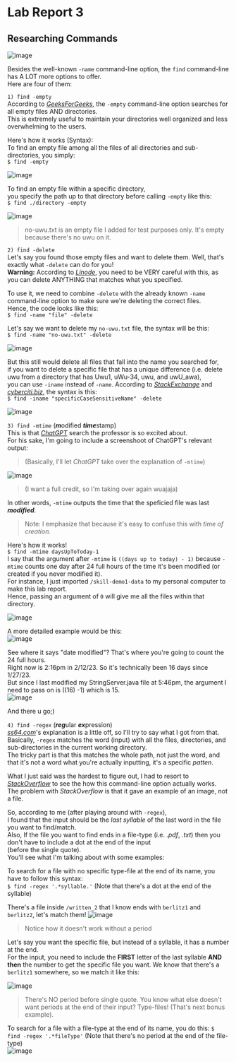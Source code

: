 # Lab Report 3
## Researching Commands

![image](https://user-images.githubusercontent.com/122419405/218331294-82fceef0-2f40-430c-ba43-40fdf6ce97ab.png)

Besides the well-known `-name` command-line option, the `find` command-line has A LOT more options to offer.  
Here are four of them:


`1) find -empty`  
According to [*GeeksForGeeks*](https://www.geeksforgeeks.org/find-command-in-linux-with-examples/#:~:text=4.-,Search%20for%20empty%20files%20and%20directories.,-%24%20find%20./GFG%20%2Dempty), the `-empty` command-line option searches for all empty files AND directories.  
This is extremely useful to maintain your directories well organized and less overwhelming to the users.  

Here's how it works (Syntax):  
To find an empty file among all the files of all directories and sub-directories, you simply:  
`$ find -empty `  

![image](https://user-images.githubusercontent.com/122419405/218336223-157b7996-f285-470b-935a-0a76bfecca71.png)  

To find an empty file within a specific directory,  
you specify the path up to that directory before calling `-empty` like this:  
`$ find ./directory -empty`  

![image](https://user-images.githubusercontent.com/122419405/218336247-c1c3b7f2-3adf-4a1d-8fa0-0edf40aa3bad.png)  
> no-uwu.txt is an empty file I added for test purposes only. It's empty because there's no uwu on it.


`2) find -delete`  
Let's say you found those empty files and want to delete them. Well, that's exactly what `-delete` can do for you!  
**Warning:** According to [*Linode*](https://www.linode.com/docs/guides/find-files-in-linux-using-the-command-line/#how-to-find-and-delete-a-file-in-linux), you need to be VERY careful with this, as you can delete ANYTHING that matches what you specified.  

To use it, we need to combine `-delete` with the already known `-name` command-line option to make sure we're deleting the correct files.  
Hence, the code looks like this:  
`$ find -name "file" -delete`  

Let's say we want to delete my `no-uwu.txt` file, the syntax will be this:  
`$ find -name "no-uwu.txt" -delete`  

![image](https://user-images.githubusercontent.com/122419405/218337136-94a66ee8-9a48-4425-ac14-dda301d671ae.png)  

But this still would delete all files that fall into the name you searched for,  
if you want to delete a specific file that has a unique difference (i.e. delete uwu from a directory that has Uwu1, uWu-34, uwu, and uwU_awa),  
you can use `-iname` instead of `-name`. According to [*StackExchange*](https://unix.stackexchange.com/questions/230952/what-is-the-difference-when-using-find-between-name-and-iname#:~:text=but%20the%20match-,is%20case%20insensitive,-.%20%20For%20example%2C%20the) and [*cyberciti.biz*](https://www.cyberciti.biz/faq/linux-unix-how-to-find-and-remove-files/#:~:text=ADVERTISEMENT-,Find%20And%20Remove%20Files%20With%20One%20Command%20On%20Fly,-The%20basic%20find), the syntax is this:  
`$ find -iname "specificCaseSensitiveName" -delete`  

![image](https://user-images.githubusercontent.com/122419405/218339434-d1b1555d-bf41-4095-a231-e5615742f67c.png)


`3) find -mtime` (***m***odified ***time***stamp)  
This is that [*ChatGPT*](https://openai.com/blog/chatgpt/) search the professor is so excited about.  
For his sake, I'm going to include a screenshoot of ChatGPT's relevant output:  
> (Basically, I'll let *ChatGPT* take over the explanation of `-mtime`)

![image](https://user-images.githubusercontent.com/122419405/218333822-d9003497-2576-402b-9b1c-783f5e8c4861.png)

> (I want a full credit, so I'm taking over again wuajaja)  

In other words, `-mtime` outputs the time that the speficied file was last ***modified***.  
> Note: I emphasize that because it's easy to confuse this with *time of creation.*  

Here's how it works!  
`$ find -mtime daysUpToToday-1`  
I say that the argument after `-mtime` is `((days up to today) - 1)` because `-mtime` counts one day after 24 full hours of the time it's been modified (or created if you never modified it).  
For instance, I just imported `/skill-demo1-data` to my personal computer to make this lab report.  
Hence, passing an argument of `0` will give me all the files within that directory.  

![image](https://user-images.githubusercontent.com/122419405/218340459-04bb59fd-1b4f-4342-9ca5-da0f5231319d.png)  

A more detailed example would be this:  
![image](https://user-images.githubusercontent.com/122419405/218340535-477081f0-c2db-41ab-a887-bd8b7d058b72.png)

See where it says "date modified"? That's where you're going to count the 24 full hours.  
Right now is 2:16pm in 2/12/23. So it's technically been 16 days since 1/27/23.  
But since I last modified my StringServer.java file at 5:46pm, the argument I need to pass on is ((16) -1) which is 15.  
![image](https://user-images.githubusercontent.com/122419405/218340646-ff009df8-9aea-4cff-99f0-b8a44e17c8ab.png)

And there u go;)








`4) find -regex` (***reg***ular ***ex***pression)  
[*ss64.com*](https://ss64.com/bash/find.html#:~:text=to%20using%20%27/%27%20instead.-,%2Dregex%20pattern,-File%20name%20matches)'s explanation is a little off, so I'll try to say what I got from that.  
Basically, `-regex` matches the word (input) with all the files, directories, and sub-directories in the current working directory.  
The tricky part is that this matches the whole path, not just the word, and that it's not a word what you're actually inputting, it's a specific *patten*.  

What I just said was the hardest to figure out, I had to resort to [*StackOverflow*](https://stackoverflow.com/questions/6844785/how-to-use-regex-with-find-command#:~:text=The%20%2Dregex%20find%20expression%20matches%20the%20whole%20name%2C%20including%20the%20relative%20path%20from%20the%20current%20directory.) to see the how this command-line option actually works.  
The problem with *StackOverflow* is that it gave an example of an image, not a file.

So, according to me (after playing around with `-regex`),  
I found that the input should be the *last syllable* of the last word in the file you want to find/match.  
Also, If the file you want to find ends in a file-type (i.e. *.pdf*, *.txt*) then you don't have to include a dot at the end of the input  
(before the single quote).  
You'll see what I'm talking about with some examples:

To search for a file with no specific type-file at the end of its name, you have to follow this syntax:  
`$ find -regex '.*syllable.'` (Note that there's a dot at the end of the syllable)  

There's a file inside `/written_2` that I know ends with `berlitz1` and `berlitz2`, let's match them!
![image](https://user-images.githubusercontent.com/122419405/218335359-84194a6d-0c22-4e2c-ab9d-10fb307ab769.png)

> Notice how it doesn't work without a period

Let's say you want the specific file, but instead of a syllable, it has a number at the end.  
For the input, you need to include the **FIRST** letter of the last syllable **AND then** the number to get the specific file you want.
We know that there's a `berlitz1` somewhere, so we match it like this:  

![image](https://user-images.githubusercontent.com/122419405/218335675-7ae3a863-0a5f-4539-8ce4-26d376c601b1.png)
> There's NO period before single quote.
> You know what else doesn't want periods at the end of their input? 
> Type-files! (That's next bonus example).

To search for a file with a file-type at the end of its name, you do this:
`$ find -regex '.*fileType'` (Note that there's no period at the end of the file-type)  
![image](https://user-images.githubusercontent.com/122419405/218335773-dfee7a1b-e1c6-4b7b-872d-b7ae7bce58a5.png)






